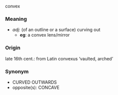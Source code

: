 convex
### Meaning
+ _adj_: (of an outline or a surface) curving out
	+ __eg__: a convex lens/mirror

### Origin

late 16th cent.: from Latin convexus ‘vaulted, arched’

### Synonym

+ CURVED OUTWARDS
+ opposite(s): CONCAVE


